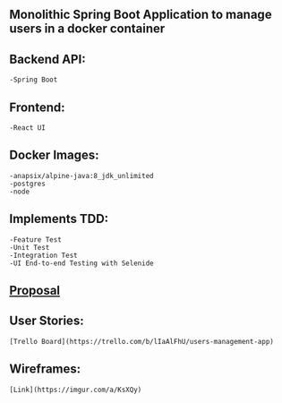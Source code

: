 ## Monolithic Spring Boot Application to manage users in a docker container
## Backend API:
    -Spring Boot

## Frontend:
    -React UI

## Docker Images:
    -anapsix/alpine-java:8_jdk_unlimited
    -postgres
    -node

## Implements TDD:
    -Feature Test
    -Unit Test
    -Integration Test
    -UI End-to-end Testing with Selenide

## [Proposal](https://docs.google.com/presentation/d/1aT19PKaaEf06I6ug0cwSDCBbH6N0vCOu-4KwNJbyArs/edit?usp=sharing)

## User Stories:
    [Trello Board](https://trello.com/b/lIaAlFhU/users-management-app)

## Wireframes:
    [Link](https://imgur.com/a/KsXQy)
